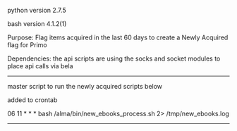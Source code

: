 python version 2.7.5

bash version 4.1.2(1)

Purpose: Flag items acquired in the last 60 days to create a Newly Acquired flag for Primo

Dependencies: the api scripts are using the socks and socket modules to place api calls via bela

-------------------------------------------------------------------------------------------------
master script to run the newly acquired scripts below

added to crontab

06 11 * * * bash /alma/bin/new_ebooks_process.sh 2> /tmp/new_ebooks.log

-------------------------------------------------------------------------------------------------
